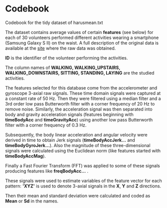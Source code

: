 Codebook
=======

Codebook for the tidy dataset of harusmean.txt

The dataset contains average values of certain **features** (see below) for each of 30 volunteers performed different activities wearing a smartphone (Samsung Galaxy S II) on the waist. A full description of the original data is available at the [site](http://archive.ics.uci.edu/ml/datasets/Human+Activity+Recognition+Using+Smartphones) where the raw data was obtained.

**ID** is the identifier of the volunteer performing the activities.

The column names of **WALKING, WALKING_UPSTAIRS, WALKING_DOWNSTAIRS, SITTING, STANDING, LAYING** are the studied activities.

The features selected for this database come from the accelerometer and gyroscope 3-axial raw signals. These time domain signals were captured at a constant rate of 50 Hz. Then they were filtered using a median filter and a 3rd order low pass Butterworth filter with a corner frequency of 20 Hz to remove noise. Similarly, the acceleration signal was then separated into body and gravity acceleration signals (features beginning with **timeBodyAcc** and **timeGravityAcc**) using another low pass Butterworth filter with a corner frequency of 0.3 Hz. 

Subsequently, the body linear acceleration and angular velocity were derived in time to obtain Jerk signals (**timeBodyAccJerk…** and **timeBodyGyroJerk…**). Also the magnitude of these three-dimensional signals were calculated using the Euclidean norm (like features started with **timeBodyAccMag**). 

Finally a Fast Fourier Transform (FFT) was applied to some of these signals producing features like **freqBodyAcc…** .

These signals were used to estimate variables of the feature vector for each pattern: **'XYZ'** is used to denote 3-axial signals in the **X**, **Y** and **Z** directions.

Then their mean and standard deviation were calculated and coded as **Mean** or **Sd** in the names.

